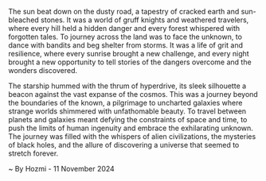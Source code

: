 
The sun beat down on the dusty road, a tapestry of cracked earth and sun-bleached stones. It was a world of gruff knights and weathered travelers, where every hill held a hidden danger and every forest whispered with forgotten tales. To journey across the land was to face the unknown, to dance with bandits and beg shelter from storms. It was a life of grit and resilience, where every sunrise brought a new challenge, and every night brought a new opportunity to tell stories of the dangers overcome and the wonders discovered. 

The starship hummed with the thrum of hyperdrive, its sleek silhouette a beacon against the vast expanse of the cosmos. This was a journey beyond the boundaries of the known, a pilgrimage to uncharted galaxies where strange worlds shimmered with unfathomable beauty. To travel between planets and galaxies meant defying the constraints of space and time, to push the limits of human ingenuity and embrace the exhilarating unknown. The journey was filled with the whispers of alien civilizations, the mysteries of black holes, and the allure of discovering a universe that seemed to stretch forever. 

~ By Hozmi - 11 November 2024
